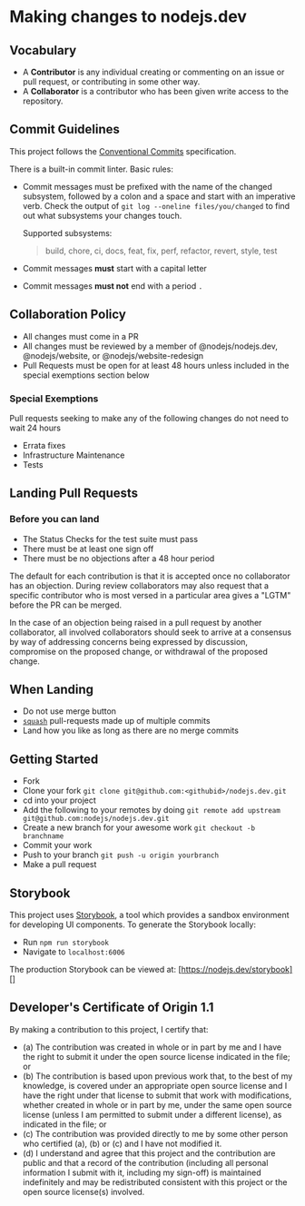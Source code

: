 # Making changes to nodejs.dev

## Vocabulary

- A **Contributor** is any individual creating or commenting on an issue or pull request,
  or contributing in some other way.
- A **Collaborator** is a contributor who has been given write access to the repository.

## Commit Guidelines

This project follows the [Conventional Commits][] specification.

There is a built-in commit linter. Basic rules:

* Commit messages must be prefixed with the name of the changed subsystem, followed by a colon and a space and start with an imperative verb. Check the output of `git log --oneline files/you/changed` to find out what subsystems your changes touch.

  Supported subsystems:

  > build, chore, ci, docs, feat, fix, perf, refactor, revert, style, test

* Commit messages **must** start with a capital letter
* Commit messages **must not** end with a period `.`

## Collaboration Policy

* All changes must come in a PR
* All changes must be reviewed by a member of @nodejs/nodejs.dev,
  @nodejs/website, or @nodejs/website-redesign
* Pull Requests must be open for at least 48 hours unless included in the special exemptions section below

### Special Exemptions

Pull requests seeking to make any of the following changes do not need to wait 24 hours

* Errata fixes
* Infrastructure Maintenance
* Tests

## Landing Pull Requests

### Before you can land

* The Status Checks for the test suite must pass
* There must be at least one sign off
* There must be no objections after a 48 hour period

The default for each contribution is that it is accepted once no collaborator has an objection. During review collaborators may also request that a specific contributor who is most versed in a particular area gives a "LGTM" before the PR can be merged.

In the case of an objection being raised in a pull request by another collaborator, all involved collaborators should seek to arrive at a consensus by way of addressing concerns being expressed by discussion, compromise on the proposed change, or withdrawal of the proposed change.

## When Landing

* Do not use merge button
* [`squash`][] pull-requests made up of multiple commits
* Land how you like as long as there are no merge commits

## Getting Started

* Fork
* Clone your fork `git clone git@github.com:<githubid>/nodejs.dev.git`
* cd into your project
* Add the following to your remotes by doing `git remote add upstream git@github.com:nodejs/nodejs.dev.git`
* Create a new branch for your awesome work `git checkout -b branchname`
* Commit your work
* Push to your branch `git push -u origin yourbranch`
* Make a pull request

## Storybook

This project uses [Storybook], a tool which provides a sandbox environment for developing UI components. To generate the Storybook locally:

* Run `npm run storybook`
* Navigate to `localhost:6006`

The production Storybook can be viewed at: [https://nodejs.dev/storybook][]

## Developer's Certificate of Origin 1.1

By making a contribution to this project, I certify that:

* (a) The contribution was created in whole or in part by me and I have the right to
  submit it under the open source license indicated in the file; or
* (b) The contribution is based upon previous work that, to the best of my knowledge,
  is covered under an appropriate open source license and I have the right under that
  license to submit that work with modifications, whether created in whole or in part
  by me, under the same open source license (unless I am permitted to submit under a
  different license), as indicated in the file; or
* (c) The contribution was provided directly to me by some other person who certified
  (a), (b) or (c) and I have not modified it.
* (d) I understand and agree that this project and the contribution are public and that
  a record of the contribution (including all personal information I submit with it,
  including my sign-off) is maintained indefinitely and may be redistributed consistent
  with this project or the open source license(s) involved.

[conventional commits]: https://www.conventionalcommits.org/
[`squash`]: https://help.github.com/en/articles/about-pull-request-merges#squash-and-merge-your-pull-request-commits
[storybook]: https://storybook.js.org/
[https://nodejs.dev/storybook]: https://nodejs.dev/storybook
